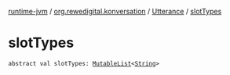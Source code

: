 [runtime-jvm](../../index.md) / [org.rewedigital.konversation](../index.md) / [Utterance](index.md) / [slotTypes](./slot-types.md)

# slotTypes

`abstract val slotTypes: `[`MutableList`](https://kotlinlang.org/api/latest/jvm/stdlib/kotlin.collections/-mutable-list/index.html)`<`[`String`](https://kotlinlang.org/api/latest/jvm/stdlib/kotlin/-string/index.html)`>`